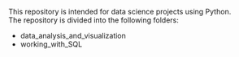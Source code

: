 This repository is intended for data science projects using Python.  
The repository is divided into the following folders:

- data_analysis_and_visualization
- working_with_SQL
